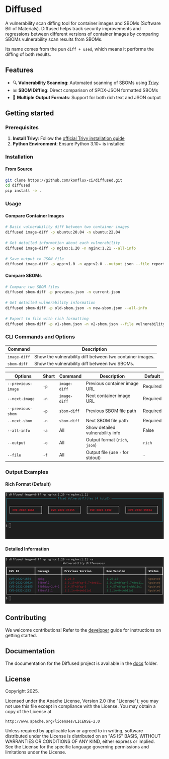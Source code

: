 # Diffused

A vulnerability scan diffing tool for container images and SBOMs (Software Bill of Materials). Diffused helps track security improvements and regressions between different versions of container images by comparing SBOMs vulnerability scan results from SBOMs.

Its name comes from the pun `diff + used`, which means it performs the diffing of both results.

## Features

- 🔍 **Vulnerability Scanning**: Automated scanning of SBOMs using [Trivy](https://trivy.dev/)
- 📊 **SBOM Diffing**: Direct comparison of SPDX-JSON formatted SBOMs
- 📄 **Multiple Output Formats**: Support for both rich text and JSON output

## Getting started

### Prerequisites

1. **Install Trivy**: Follow the [official Trivy installation guide](https://aquasecurity.github.io/trivy/latest/getting-started/installation/)
2. **Python Environment**: Ensure Python 3.10+ is installed

### Installation

#### From Source

```bash
git clone https://github.com/konflux-ci/diffused.git
cd diffused
pip install -e .
```

### Usage

#### Compare Container Images

```bash
# Basic vulnerability diff between two container images
diffused image-diff -p ubuntu:20.04 -n ubuntu:22.04

# Get detailed information about each vulnerability
diffused image-diff -p nginx:1.20 -n nginx:1.21 --all-info

# Save output to JSON file
diffused image-diff -p app:v1.0 -n app:v2.0 --output json --file report.json
```

#### Compare SBOMs

```bash
# Compare two SBOM files
diffused sbom-diff -p previous.json -n current.json

# Get detailed vulnerability information
diffused sbom-diff -p old-sbom.json -n new-sbom.json --all-info

# Export to file with rich formatting
diffused sbom-diff -p v1-sbom.json -n v2-sbom.json --file vulnerability-report.txt
```

### CLI Commands and Options

| Command | Description |
|--------|-------|
| `image-diff` | Show the vulnerability diff between two container images. |
| `sbom-diff` | Show the vulnerability diff between two SBOMs. |

| Options | Short | Command | Description | Default |
|--------|--------|---------|-------------|---------|
| `--previous-image` | `-p` | `image-diff` | Previous container image URL | Required |
| `--next-image` | `-n` | `image-diff` | Next container image URL | Required |
| `--previous-sbom` | `-p` | `sbom-diff` | Previous SBOM file path | Required |
| `--next-sbom` | `-n` | `sbom-diff` | Next SBOM file path | Required |
| `--all-info` | `-a` | All | Show detailed vulnerability info | False |
| `--output` | `-o` | All | Output format (`rich`, `json`) | `rich` |
| `--file` | `-f` | All | Output file (use `-` for stdout) | `-` |

### Output Examples

#### Rich Format (Default)

![Rich Format](./docs/images/rich.png)

#### Detailed Information

![Detailed Information](./docs/images/detailed.png)


## Contributing

We welcome contributions! Refer to the [developer](./docs/developer.md) guide for instructions on getting started.

## Documentation

The documentation for the Diffused project is available in the [docs](/docs/) folder.

## License

Copyright 2025.

Licensed under the Apache License, Version 2.0 (the "License"); you may not use this file except in compliance with the License. You may obtain a copy of the License at

    http://www.apache.org/licenses/LICENSE-2.0

Unless required by applicable law or agreed to in writing, software distributed under the License is distributed on an "AS IS" BASIS, WITHOUT WARRANTIES OR CONDITIONS OF ANY KIND, either express or implied. See the License for the specific language governing permissions and limitations under the License.
